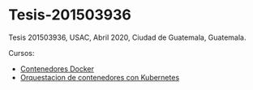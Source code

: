 # Tesis-201503936
Tesis 201503936, USAC, Abril 2020, Ciudad de Guatemala, Guatemala.

Cursos:
- [Contenedores Docker](/Docker)
- [Orquestacion de contenedores con Kubernetes](/Kubernetes)
